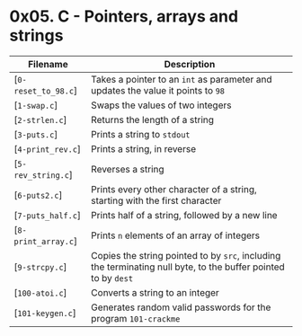 # 0x05. C - Pointers, arrays and strings

| Filename | Description |
| -------- | ----------- |
| [`0-reset_to_98.c`] | Takes a pointer to an `int` as parameter and updates the value it points to `98` |
| [`1-swap.c`]| Swaps the values of two integers |
| [`2-strlen.c`]| Returns the length of a string |
| [`3-puts.c`]| Prints a string to `stdout` |
| [`4-print_rev.c`] | Prints a string, in reverse |
| [`5-rev_string.c`] | Reverses a string |
| [`6-puts2.c`]| Prints every other character of a string, starting with the first character |
| [`7-puts_half.c`] | Prints half of a string, followed by a new line |
| [`8-print_array.c`] | Prints `n` elements of an array of integers |
| [`9-strcpy.c`] | Copies the string pointed to by `src`, including the terminating null byte, to the buffer pointed to by `dest` |
| [`100-atoi.c`] | Converts a string to an integer |
| [`101-keygen.c`] | Generates random valid passwords for the program `101-crackme` |
